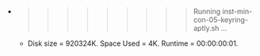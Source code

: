 * >>>>>>>>> Running inst-min-con-05-keyring-aptly.sh ...
  * Disk size = 920324K. Space Used = 4K. Runtime = 00:00:00:01.
